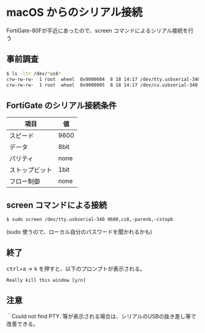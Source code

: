 # macOS からのシリアル接続  
FortiGate-80Fが手近にあったので、screen コマンドによるシリアル接続を行う

## 事前調査
```sh
$ ls -ltr /dev/*usb*
crw-rw-rw-  1 root  wheel  0x9000004  8 18 14:17 /dev/tty.usbserial-340
crw-rw-rw-  1 root  wheel  0x9000005  8 18 14:17 /dev/cu.usbserial-340
```

## FortiGate のシリアル接続条件
|項目|値|
|--|--|
|スピード|9600|
|データ|8bit|
|パリティ|none|
|ストップビット|1bit|
|フロー制御|none|

## screen コマンドによる接続
```sh
$ sudo screen /dev/tty.usbserial-340 9600,cs8,-parenb,-cstopb
```
(sudo 使うので、ローカル自分のパスワードを聞かれるかも)

## 終了
<kbd>ctrl</kbd>+<kbd>a</kbd> → <kbd>k</kbd> を押すと、以下のプロンプトが表示される。
```
Really kill this window [y/n]
```

## 注意
｀Could not find PTY.`等が表示される場合は、シリアルのUSBの抜き差し等で改善できる。

